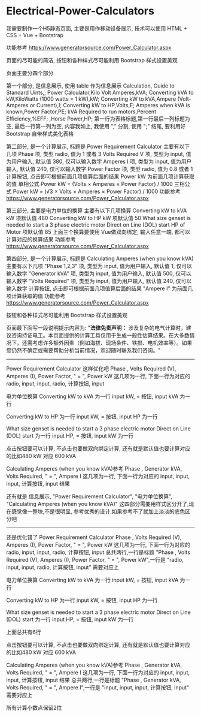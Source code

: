 # Electrical-Power-Calculators

我需要制作一个H5静态页面, 主要是用作移动设备展示, 技术可以使用 HTML + CSS + Vue + Bootstrap

功能参考 https://www.generatorsource.com/Power_Calculator.aspx

页面的尽可能的简洁, 按钮和各种样式尽可能利用 Bootstrap 样式设置美观

页面主要分四个部分

第一个部分, 是信息展示, 使用 table 作为信息展示
Calculation, Guide to Standard Uints,;
Power Calculator,Kilo Volt Amperes,kVA;
Converting kVA to kW,KiloWatts (1000 watts = 1 kW),kW;
Converting kW to kVA,Ampere (Volt-Amperes or Current),I;
Converting kW to HP,Volts,E;
Amperes when kVA is known,Power Factor,PE;
kVA Required to run motors,Percent Efficiency,%EFF;
,Horse Power,HP;
第一行为表格标题,第一行最后一列标题为空, 最后一行第一列为空, 内容我如上, 我使用 "," 分割, 使用 ";" 结尾, 要利用好 Bootstrap 自带样式美化表格

第二部分, 是一个计算展示, 标题是 Power Requirement Calculator
主要有以下几项
Phase 项, 类型 radio, 值为 1 或者 3
Volts Required V 项, 类型为 input, 值为用户输入, 默认值 380, 仅可以输入数字
Amperes I 项, 类型为 input, 值为用户输入, 默认值 240, 仅可以输入数字
Power Factor 项, 类型 radio, 值为 0.8 或者 1
计算按钮, 点击即可根据前面几项值算后面的结果
Power kW 为前面几项计算获取的值
单相公式 Power kW = (Volts × Amperes × Power Factor) / 1000
三相公式 Power kW = (√3 × Volts × Amperes × Power Factor) / 1000
功能参考 https://www.generatorsource.com/Power_Calculator.aspx

第三部分, 主要是电力单位的换算
主要有以下几项换算
    Converting kW to kVA
        kW 项默认值 480
    Converting kW to HP
        kW 项默认值 50
    What size genset is needed to start a 3 phase electric motor Direct on Line (DOL) start
        HP of Motor 项默认值 85
    上面三个换算要使用 Vue做双向绑定, 输入任意一端, 都可以计算对应的换算结果
功能参考 https://www.generatorsource.com/Power_Calculator.aspx

第四部分, 是一个计算展示, 标题是 Calculating Amperes (when you know kVA)
主要有以下几项
"Phase 1,2,3" 项, 类型为 input, 值为用户输入, 默认值 1, 仅可以输入数字
"Generator kVA" 项, 类型为 input, 值为用户输入, 默认值 500, 仅可以输入数字
"Volts Required" 项, 类型为 input, 值为用户输入, 默认值 240, 仅可以输入数字
计算按钮, 点击即可根据前面几项值算后面的结果
"Ampere I" 为前面几项计算获取的值
功能参考 https://www.generatorsource.com/Power_Calculator.aspx

按钮和各种样式尽可能利用 Bootstrap 样式设置美观

页面最下面写一段说明提示内容为:
"**法律免责声明：**
涉及复杂的电气计算时，建议咨询持证电工。本页面提供的计算工具仅用于生成一般性估算结果。在大多数情况下，还需考虑许多额外因素（例如海拔、现场条件、铁损、电机效率等）。如果您仍然不确定或需要帮助分析当前情况，欢迎随时联系我们咨询。"

------------------------------------------------------------------------------

Power Requirement Calculator 这样优化吧
Phase , Volts Required (V), Amperes (I), Power Factor, " = ", Power kW 这几项为一行, 下面一行为对应的 radio, input, input, radio, 计算按钮, input

电力单位换算
Converting kW to kVA 为一行
input kW, = 按钮, input kVA 为一行

Converting kW to HP 为一行
input kW, = 按钮, input HP 为一行

What size genset is needed to start a 3 phase electric motor Direct on Line (DOL) start 为一行
input HP, = 按钮, input kW 为一行

点击按钮要可以计算, 不点击也要做双向绑定计算, 还有就是默认值也要计算对应的比如480 kW 对应 600 kVA

Calculating Amperes (when you know kVA)参考
Phase , Generator kVA, Volts Required, " = ", Ampere I 这几项为一行, 下面一行为对应的 input, input, input, 计算按钮, input 结果

还有就是 信息展示, "Power Requirement Calculator", "电力单位换算", "Calculating Amperes (when you know kVA)" 这四部分需要用样式区分开了,现在感觉像一整块,不是很明显, 参考优秀的设计,如果参考不了就加上淡淡的底色区分吧

------------------------------------------------------------------------------

还是优化错了
Power Requirement Calculator
Phase , Volts Required (V), Amperes (I), Power Factor, " = ", Power kW 这几项为一行, 下面一行为对应的 radio, input, input, radio, 计算按钮, input
总共两行,一行是标题 "Phase , Volts Required (V), Amperes (I), Power Factor, " = ", Power kW",一行是 "radio, input, input, radio, 计算按钮, input"
需要对应上

电力单位换算
Converting kW to kVA 为一行
input kW, = 按钮, input kVA 为一行

Converting kW to HP 为一行
input kW, = 按钮, input HP 为一行

What size genset is needed to start a 3 phase electric motor Direct on Line (DOL) start 为一行
input HP, = 按钮, input kW 为一行

上面总共有6行

点击按钮要可以计算, 不点击也要做双向绑定计算, 还有就是默认值也要计算对应的比如480 kW 对应 600 kVA


Calculating Amperes (when you know kVA)参考
Phase , Generator kVA, Volts Required, " = ", Ampere I 这几项为一行, 下面一行为对应的 input, input, input, 计算按钮, input 结果
总共两行,一行是标题 "Phase , Generator kVA, Volts Required, " = ", Ampere I",一行是 "input, input, input, 计算按钮, input"
需要对应上

所有计算小数点保留2位

